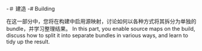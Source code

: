 -＃ 建造
-# Building

在这一部分中，您将在构建中启用源映射，讨论如何以各种方式将其拆分为单独的bundle，并学习整理结果。
In this part, you enable source maps on the build, discuss how to split it into separate bundles in various ways, and learn to tidy up the result.

